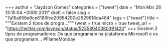 
+++
author = "Jaydson Gomes"
categories = ["tweet"]
date = "Mon Mar 28 13:15:04 +0000 2011"
draft = false
slug = "7a15a656e8ce6166fce20954290e2629916da484"
tags = ["tweet"]
title = """Existem 2 tipos de progra..."""
tweet = true
micro = true
tweet_url = "https://twitter.com/jaydson/status/52358040380391424"
+++
Existem 2 tipos de programadores: Os que programam na plataforma Microsoft e os que programam... #FlameMonday

